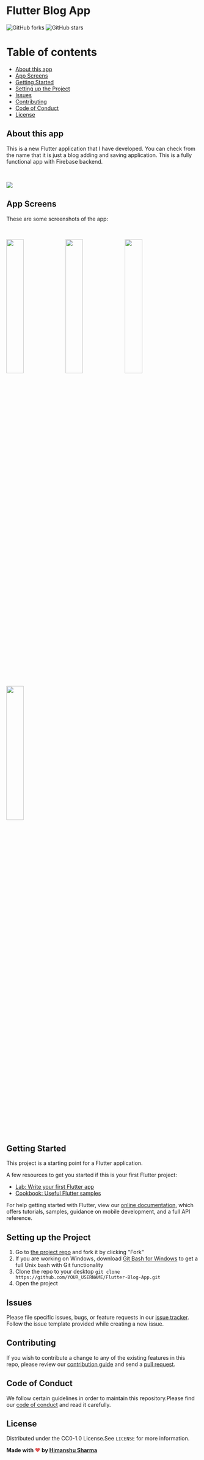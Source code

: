 # Flutter Blog App

![GitHub forks](https://img.shields.io/github/forks/himanshusharma89/Flutter-Blog-App?style=for-the-badge) ![GitHub stars](https://img.shields.io/github/stars/himanshusharma89/Flutter-Blog-App?style=for-the-badge)

Table of contents
=================

<!--ts-->
   * [About this app](#about-this-app)
   * [App Screens](#app-screens)
   * [Getting Started](#getting-started)
   * [Setting up the Project](#setting-up-the-project)
   * [Issues](#issues)
   * [Contributing](#contributing)
   * [Code of Conduct](#code-of-conduct)
   * [License](#license)
<!--te-->

## About this app
This is a new Flutter application that I have developed. You can check from the name that it is just a blog adding and saving application.
This is a fully functional app with Firebase backend. 

<br>

[<img src="https://github.com/himanshusharma89/Flutter-Blog-App/blob/master/bmc-button.png">](https://www.buymeacoffee.com/himanshusharma)

## App Screens
These are some screenshots of the app:

<br>

<img src="https://github.com/himanshusharma89/Flutter-Blog-App/blob/master/screenshots/Screenshot_1579944824.png" width="30%"/> <img src="https://github.com/himanshusharma89/Flutter-Blog-App/blob/master/screenshots/Screenshot_1579944830.png" width="30%"/> <img src="https://github.com/himanshusharma89/Flutter-Blog-App/blob/master/screenshots/Screenshot_1579944841.png" width="30%"/> <img src="https://github.com/himanshusharma89/Flutter-Blog-App/blob/master/screenshots/Screenshot_1579944836.png" width="30%"/>

## Getting Started

This project is a starting point for a Flutter application.

A few resources to get you started if this is your first Flutter project:

- [Lab: Write your first Flutter app](https://flutter.dev/docs/get-started/codelab)
- [Cookbook: Useful Flutter samples](https://flutter.dev/docs/cookbook)

For help getting started with Flutter, view our
[online documentation](https://flutter.dev/docs), which offers tutorials,
samples, guidance on mobile development, and a full API reference.

## Setting up the Project

1. Go to [the project repo](https://github.com/himanshusharma89/Flutter-Blog-App) and fork it by clicking "Fork" 
2. If you are working on Windows, download [Git Bash for Windows](https://git-for-windows.github.io/) to get a full Unix bash with Git functionality
3. Clone the repo to your desktop `git clone https://github.com/YOUR_USERNAME/Flutter-Blog-App.git`
4. Open the project

## Issues
Please file specific issues, bugs, or feature requests in our [issue tracker](https://github.com/himanshusharma89/Flutter-Blog-App/issues). Follow the
issue template provided while creating a new issue.

## Contributing
If you wish to contribute a change to any of the existing features in this repo, please review our [contribution guide](https://github.com/himanshusharma89/Flutter-Blog-App/blob/master/CONTRIBUTING.md) and send a [pull request](https://github.com/himanshusharma89/Flutter-Blog-App/pulls).

## Code of Conduct
We follow certain guidelines in order to maintain this repository.Please find our [code of conduct](https://github.com/himanshusharma89/Flutter-Blog-App/blob/master/CODE_OF_CONDUCT.md) and read it carefully.

## License
Distributed under the CC0-1.0 License.See `LICENSE` for more information.

**Made with <span style="color: #e25555;">&#9829;</span> by <a href="https://www.linkedin.com/in/himanshusharma89/">Himanshu Sharma</a>**
